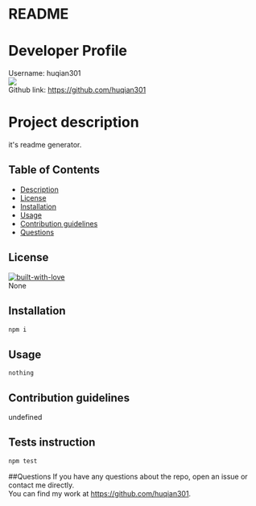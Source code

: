
# README

# Developer Profile
Username: huqian301<br>
<img src ='http://github.com/huqian301.png?size=100'><br>
Github link: https://github.com/huqian301

# Project description
it's readme generator.

## Table of Contents 
* [Description](#description)
* [License](#license)
* [Installation](#installation)
* [Usage](#usage)
* [Contribution guidelines](#contribution-guidelines)
* [Questions](#questions)


## License
[![built-with-love](http://ForTheBadge.com/images/badges/built-with-love.svg)](https://GitHub.com/huqian301/)<br>
None


## Installation
```bash
npm i
```

## Usage
```
nothing
```


## Contribution guidelines
undefined

## Tests instruction
```bash
npm test
```

##Questions
If you have any questions about the repo, open an issue or contact me directly.<br>
You can find my work at https://github.com/huqian301.

